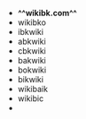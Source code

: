 - **^^wikibk.com^^**
- wikibko
- ibkwiki
- abkwiki
- cbkwiki
- bakwiki
- bokwiki
- bikwiki
- wikibaik
- wikibic
-